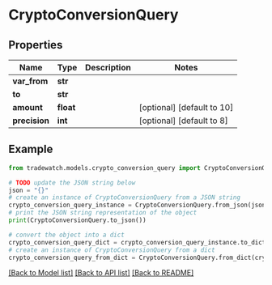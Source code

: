 # CryptoConversionQuery


## Properties

Name | Type | Description | Notes
------------ | ------------- | ------------- | -------------
**var_from** | **str** |  | 
**to** | **str** |  | 
**amount** | **float** |  | [optional] [default to 10]
**precision** | **int** |  | [optional] [default to 8]

## Example

```python
from tradewatch.models.crypto_conversion_query import CryptoConversionQuery

# TODO update the JSON string below
json = "{}"
# create an instance of CryptoConversionQuery from a JSON string
crypto_conversion_query_instance = CryptoConversionQuery.from_json(json)
# print the JSON string representation of the object
print(CryptoConversionQuery.to_json())

# convert the object into a dict
crypto_conversion_query_dict = crypto_conversion_query_instance.to_dict()
# create an instance of CryptoConversionQuery from a dict
crypto_conversion_query_from_dict = CryptoConversionQuery.from_dict(crypto_conversion_query_dict)
```
[[Back to Model list]](../README.md#documentation-for-models) [[Back to API list]](../README.md#documentation-for-api-endpoints) [[Back to README]](../README.md)


